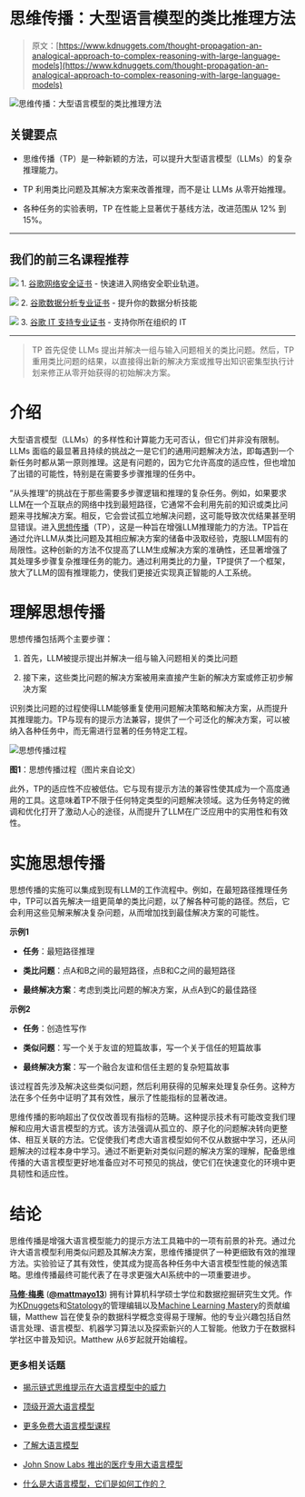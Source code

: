 # 思维传播：大型语言模型的类比推理方法

> 原文：[https://www.kdnuggets.com/thought-propagation-an-analogical-approach-to-complex-reasoning-with-large-language-models](https://www.kdnuggets.com/thought-propagation-an-analogical-approach-to-complex-reasoning-with-large-language-models)

![思维传播：大型语言模型的类比推理方法](../Images/0312168e6257c21dcf33fe00142a7d83.png)

## 关键要点

+   思维传播（TP）是一种新颖的方法，可以提升大型语言模型（LLMs）的复杂推理能力。

+   TP 利用类比问题及其解决方案来改善推理，而不是让 LLMs 从零开始推理。

+   各种任务的实验表明，TP 在性能上显著优于基线方法，改进范围从 12% 到 15%。

* * *

## 我们的前三名课程推荐

![](../Images/0244c01ba9267c002ef39d4907e0b8fb.png) 1\. [谷歌网络安全证书](https://www.kdnuggets.com/google-cybersecurity) - 快速进入网络安全职业轨道。

![](../Images/e225c49c3c91745821c8c0368bf04711.png) 2\. [谷歌数据分析专业证书](https://www.kdnuggets.com/google-data-analytics) - 提升你的数据分析技能

![](../Images/0244c01ba9267c002ef39d4907e0b8fb.png) 3\. [谷歌 IT 支持专业证书](https://www.kdnuggets.com/google-itsupport) - 支持你所在组织的 IT

* * *

> TP 首先促使 LLMs 提出并解决一组与输入问题相关的类比问题。然后，TP 重用类比问题的结果，以直接得出新的解决方案或推导出知识密集型执行计划来修正从零开始获得的初始解决方案。

# 介绍

大型语言模型（LLMs）的多样性和计算能力无可否认，但它们并非没有限制。LLMs 面临的最显著且持续的挑战之一是它们的通用问题解决方法，即每遇到一个新任务时都从第一原则推理。这是有问题的，因为它允许高度的适应性，但也增加了出错的可能性，特别是在需要多步骤推理的任务中。

“从头推理”的挑战在于那些需要多步骤逻辑和推理的复杂任务。例如，如果要求LLM在一个互联点的网络中找到最短路径，它通常不会利用先前的知识或类比问题来寻找解决方案。相反，它会尝试孤立地解决问题，这可能导致次优结果甚至明显错误。进入[思想传播](https://arxiv.org/abs/2310.03965v2)（TP），这是一种旨在增强LLM推理能力的方法。TP旨在通过允许LLM从类比问题及其相应解决方案的储备中汲取经验，克服LLM固有的局限性。这种创新的方法不仅提高了LLM生成解决方案的准确性，还显著增强了其处理多步骤复杂推理任务的能力。通过利用类比的力量，TP提供了一个框架，放大了LLM的固有推理能力，使我们更接近实现真正智能的人工系统。

# 理解思想传播

思想传播包括两个主要步骤：

1.  首先，LLM被提示提出并解决一组与输入问题相关的类比问题

1.  接下来，这些类比问题的解决方案被用来直接产生新的解决方案或修正初步解决方案

识别类比问题的过程使得LLM能够重复使用问题解决策略和解决方案，从而提升其推理能力。TP与现有的提示方法兼容，提供了一个可泛化的解决方案，可以被纳入各种任务中，而无需进行显著的任务特定工程。

![思想传播过程](../Images/fbbafecf6b71c1e84f2fc31deef5317b.png)

**图1**：思想传播过程（图片来自论文）

此外，TP的适应性不应被低估。它与现有提示方法的兼容性使其成为一个高度通用的工具。这意味着TP不限于任何特定类型的问题解决领域。这为任务特定的微调和优化打开了激动人心的途径，从而提升了LLM在广泛应用中的实用性和有效性。

# 实施思想传播

思想传播的实施可以集成到现有LLM的工作流程中。例如，在最短路径推理任务中，TP可以首先解决一组更简单的类比问题，以了解各种可能的路径。然后，它会利用这些见解来解决复杂问题，从而增加找到最佳解决方案的可能性。

**示例1**

+   **任务**：最短路径推理

+   **类比问题**：点A和B之间的最短路径，点B和C之间的最短路径

+   **最终解决方案**：考虑到类比问题的解决方案，从点A到C的最佳路径

**示例2**

+   **任务**：创造性写作

+   **类似问题**：写一个关于友谊的短篇故事，写一个关于信任的短篇故事

+   **最终解决方案**：写一个融合友谊和信任主题的复杂短篇故事

该过程首先涉及解决这些类似问题，然后利用获得的见解来处理复杂任务。这种方法在多个任务中证明了其有效性，展示了性能指标的显著改进。

思维传播的影响超出了仅仅改善现有指标的范畴。这种提示技术有可能改变我们理解和应用大语言模型的方式。该方法强调从孤立的、原子化的问题解决转向更整体、相互关联的方法。它促使我们考虑大语言模型如何不仅从数据中学习，还从问题解决的过程本身中学习。通过不断更新对类似问题的解决方案的理解，配备思维传播的大语言模型更好地准备应对不可预见的挑战，使它们在快速变化的环境中更具韧性和适应性。

# 结论

思维传播是增强大语言模型能力的提示方法工具箱中的一项有前景的补充。通过允许大语言模型利用类似问题及其解决方案，思维传播提供了一种更细致有效的推理方法。实验验证了其有效性，使其成为提高各种任务中大语言模型性能的候选策略。思维传播最终可能代表了在寻求更强大AI系统中的一项重要进步。

[](https://www.linkedin.com/in/mattmayo13/)****[马修·梅奥](https://www.kdnuggets.com/wp-content/uploads/./profile-pic.jpg)**** ([**@mattmayo13**](https://twitter.com/mattmayo13)) 拥有计算机科学硕士学位和数据挖掘研究生文凭。作为[KDnuggets](https://www.kdnuggets.com/)和[Statology](https://www.statology.org/)的管理编辑以及[Machine Learning Mastery](https://machinelearningmastery.com/)的贡献编辑，Matthew 旨在使复杂的数据科学概念变得易于理解。他的专业兴趣包括自然语言处理、语言模型、机器学习算法以及探索新兴的人工智能。他致力于在数据科学社区中普及知识。Matthew 从6岁起就开始编程。

### 更多相关话题

+   [揭示链式思维提示在大语言模型中的威力](https://www.kdnuggets.com/2023/07/power-chain-thought-prompting-large-language-models.html)

+   [顶级开源大语言模型](https://www.kdnuggets.com/2022/09/john-snow-top-open-source-large-language-models.html)

+   [更多免费大语言模型课程](https://www.kdnuggets.com/2023/06/free-courses-large-language-models.html)

+   [了解大语言模型](https://www.kdnuggets.com/2023/03/learn-large-language-models.html)

+   [John Snow Labs 推出的医疗专用大语言模型](https://www.kdnuggets.com/2023/04/john-snow-introducing-healthcare-specific-large-language-models-john-snow-labs.html)

+   [什么是大语言模型，它们是如何工作的？](https://www.kdnuggets.com/2023/05/large-language-models-work.html)
